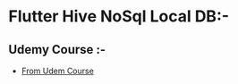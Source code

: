 # Flutter Hive NoSql Local DB:-

## Udemy Course :-

- [From Udem Course](https://www.udemy.com/course/hive-offline-database-in-flutter-android-ios/?kw=Hive+Offline+Database+in+Flutter+%7C+Android+%26+IOS&src=sac)



